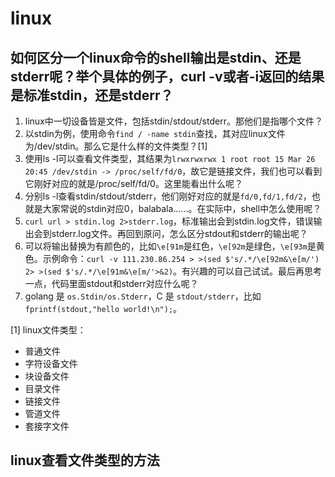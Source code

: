 # linux

## 如何区分一个linux命令的shell输出是stdin、还是stderr呢？举个具体的例子，curl -v或者-i返回的结果是标准stdin，还是stderr？

1. linux中一切设备皆是文件，包括stdin/stdout/stderr。那他们是指哪个文件？
2. 以stdin为例，使用命令`find / -name stdin`查找，其对应linux文件为/dev/stdin。那么它是什么样的文件类型？[1]
3. 使用ls -l可以查看文件类型，其结果为`lrwxrwxrwx 1 root root 15 Mar 26 20:45 /dev/stdin -> /proc/self/fd/0`，故它是链接文件，我们也可以看到它刚好对应的就是/proc/self/fd/0。这里能看出什么呢？
4. 分别ls -l查看stdin/stdout/stderr，他们刚好对应的就是`fd/0,fd/1,fd/2`，也就是大家常说的stdin对应0，balabala……。在实际中，shell中怎么使用呢？
5. `curl url > stdin.log 2>stderr.log`，标准输出会到stdin.log文件，错误输出会到stderr.log文件。再回到原问，怎么区分stdout和stderr的输出呢？
6. 可以将输出替换为有颜色的，比如`\e[91m`是红色，`\e[92m`是绿色，`\e[93m`是黄色。示例命令：`curl -v 111.230.86.254 > >(sed $'s/.*/\e[92m&\e[m/')  2> >(sed $'s/.*/\e[91m&\e[m/'>&2)`。有兴趣的可以自己试试。最后再思考一点，代码里面stdout和stderr对应什么呢？
7. golang 是 `os.Stdin/os.Stderr`，C 是 `stdout/stderr`，比如`fprintf(stdout,"hello world!\n");`。

[1] linux文件类型：
- 普通文件
- 字符设备文件
- 块设备文件
- 目录文件
- 链接文件
- 管道文件
- 套接字文件

## linux查看文件类型的方法

